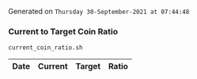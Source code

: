 Generated on `Thursday 30-September-2021 at 07:44:48`

### Current to Target Coin Ratio
`current_coin_ratio.sh`

Date|Current|Target|Ratio
---|---|---|---
